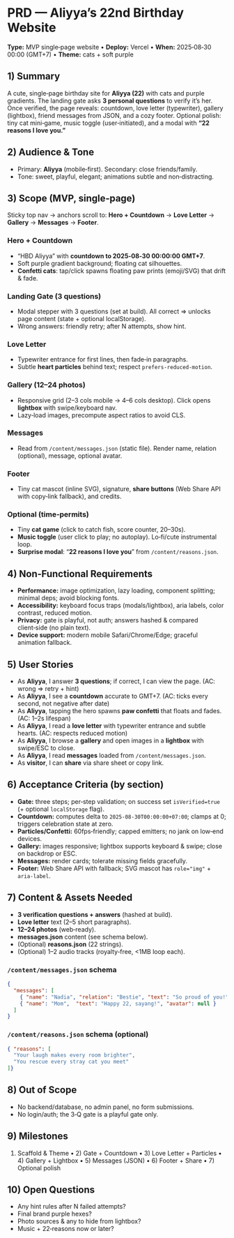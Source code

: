 # PRD — Aliyya’s 22nd Birthday Website

**Type:** MVP single‑page website • **Deploy:** Vercel • **When:** 2025‑08‑30 00:00 (GMT+7) • **Theme:** cats + soft purple

## 1) Summary
A cute, single‑page birthday site for **Aliyya (22)** with cats and purple gradients. The landing gate asks **3 personal questions** to verify it’s her. Once verified, the page reveals: countdown, love letter (typewriter), gallery (lightbox), friend messages from JSON, and a cozy footer. Optional polish: tiny cat mini‑game, music toggle (user‑initiated), and a modal with **“22 reasons I love you.”**

## 2) Audience & Tone
- Primary: **Aliyya** (mobile‑first). Secondary: close friends/family.
- Tone: sweet, playful, elegant; animations subtle and non‑distracting.

## 3) Scope (MVP, single‑page)
Sticky top nav → anchors scroll to: **Hero + Countdown** → **Love Letter** → **Gallery** → **Messages** → **Footer**.

### Hero + Countdown
- “HBD Aliyya” with **countdown to 2025‑08‑30 00:00:00 GMT+7**.
- Soft purple gradient background; floating cat silhouettes.
- **Confetti cats**: tap/click spawns floating paw prints (emoji/SVG) that drift & fade.

### Landing Gate (3 questions)
- Modal stepper with 3 questions (set at build). All correct ⇒ unlocks page content (state + optional localStorage).
- Wrong answers: friendly retry; after N attempts, show hint.

### Love Letter
- Typewriter entrance for first lines, then fade‑in paragraphs.
- Subtle **heart particles** behind text; respect `prefers-reduced-motion`.

### Gallery (12–24 photos)
- Responsive grid (2–3 cols mobile → 4–6 cols desktop). Click opens **lightbox** with swipe/keyboard nav.
- Lazy‑load images, precompute aspect ratios to avoid CLS.

### Messages
- Read from `/content/messages.json` (static file). Render name, relation (optional), message, optional avatar.

### Footer
- Tiny cat mascot (inline SVG), signature, **share buttons** (Web Share API with copy‑link fallback), and credits.

### Optional (time‑permits)
- Tiny **cat game** (click to catch fish, score counter, 20–30s).
- **Music toggle** (user click to play; no autoplay). Lo‑fi/cute instrumental loop.
- **Surprise modal**: “**22 reasons I love you**” from `/content/reasons.json`.

## 4) Non‑Functional Requirements
- **Performance:** image optimization, lazy loading, component splitting; minimal deps; avoid blocking fonts.
- **Accessibility:** keyboard focus traps (modals/lightbox), aria labels, color contrast, reduced motion.
- **Privacy:** gate is playful, not auth; answers hashed & compared client‑side (no plain text).
- **Device support:** modern mobile Safari/Chrome/Edge; graceful animation fallback.

## 5) User Stories
- As **Aliyya**, I answer **3 questions**; if correct, I can view the page. (AC: wrong ⇒ retry + hint)
- As **Aliyya**, I see a **countdown** accurate to GMT+7. (AC: ticks every second, not negative after date)
- As **Aliyya**, tapping the hero spawns **paw confetti** that floats and fades. (AC: 1–2s lifespan)
- As **Aliyya**, I read a **love letter** with typewriter entrance and subtle hearts. (AC: respects reduced motion)
- As **Aliyya**, I browse a **gallery** and open images in a **lightbox** with swipe/ESC to close.
- As **Aliyya**, I read **messages** loaded from `/content/messages.json`.
- As **visitor**, I can **share** via share sheet or copy link.

## 6) Acceptance Criteria (by section)
- **Gate:** three steps; per‑step validation; on success set `isVerified=true` (+ optional `localStorage` flag).
- **Countdown:** computes delta to `2025‑08‑30T00:00:00+07:00`; clamps at 0; triggers celebration state at zero.
- **Particles/Confetti:** 60fps‑friendly; capped emitters; no jank on low‑end devices.
- **Gallery:** images responsive; lightbox supports keyboard & swipe; close on backdrop or ESC.
- **Messages:** render cards; tolerate missing fields gracefully.
- **Footer:** Web Share API with fallback; SVG mascot has `role="img"` + `aria-label`.

## 7) Content & Assets Needed
- **3 verification questions + answers** (hashed at build).
- **Love letter** text (2–5 short paragraphs).
- **12–24 photos** (web‑ready).
- **messages.json** content (see schema below).
- (Optional) **reasons.json** (22 strings).
- (Optional) 1–2 audio tracks (royalty‑free, <1MB loop each).

### `/content/messages.json` schema
```json
{
  "messages": [
    { "name": "Nadia", "relation": "Bestie", "text": "So proud of you!", "avatar": "/images/avatars/nadia.jpg" },
    { "name": "Mom",  "text": "Happy 22, sayang!", "avatar": null }
  ]
}
```

### `/content/reasons.json` schema (optional)
```json
{ "reasons": [
  "Your laugh makes every room brighter",
  "You rescue every stray cat you meet"
]}
```

## 8) Out of Scope
- No backend/database, no admin panel, no form submissions.
- No login/auth; the 3‑Q gate is a playful gate only.

## 9) Milestones
1) Scaffold & Theme • 2) Gate + Countdown • 3) Love Letter + Particles • 4) Gallery + Lightbox • 5) Messages (JSON) • 6) Footer + Share • 7) Optional polish

## 10) Open Questions
- Any hint rules after N failed attempts?
- Final brand purple hexes?
- Photo sources & any to hide from lightbox?
- Music + 22‑reasons now or later?
